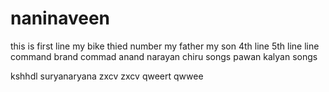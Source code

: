# naninaveen
this is first line
my bike
thied number
my father
my son
4th line 
5th line
line command 
brand commad
anand
narayan
chiru songs
pawan kalyan songs

kshhdl
suryanaryana
zxcv
zxcv
qweert
qwwee
